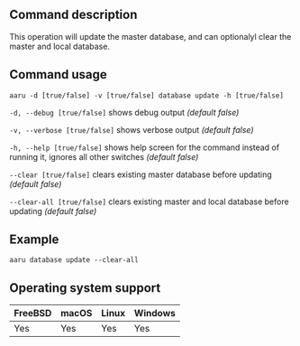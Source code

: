 ## Command description
This operation will update the master database, and can optionalyl clear the master and local database.

## Command usage
```aaru -d [true/false] -v [true/false] database update -h [true/false]``` 

```-d, --debug [true/false]``` shows debug output *(default false)*

```-v, --verbose [true/false]``` shows verbose output *(default false)*

```-h, --help [true/false]``` shows help screen for the command instead of running it, ignores all other switches *(default false)*

```--clear [true/false]``` clears existing master database before updating *(default false)*

```--clear-all [true/false]``` clears existing master and local database before updating *(default false)*

## Example
```aaru database update --clear-all```

## Operating system support

| FreeBSD | macOS | Linux | Windows |
|---|---|---|---|
| Yes | Yes | Yes | Yes |